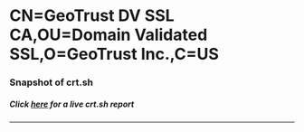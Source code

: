 # CN=GeoTrust DV SSL CA,OU=Domain Validated SSL,O=GeoTrust Inc.,C=US
### Snapshot of crt.sh
##### Click [here](https://crt.sh/?serial=096869) for a live crt.sh report

---
